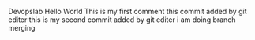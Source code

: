 Devopslab
Hello World
This is my first comment
this commit added by git editer
this is my second commit added by git editer
i am doing branch merging
